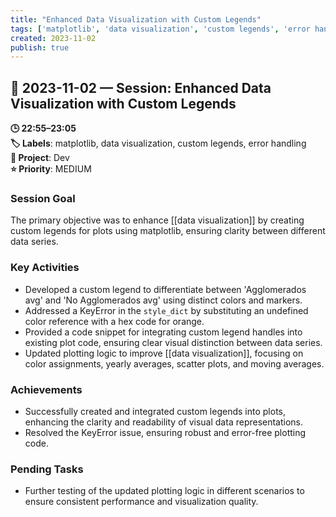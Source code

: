 ```yaml
---
title: "Enhanced Data Visualization with Custom Legends"
tags: ['matplotlib', 'data visualization', 'custom legends', 'error handling']
created: 2023-11-02
publish: true
---
```


## 📅 2023-11-02 — Session: Enhanced Data Visualization with Custom Legends

**🕒 22:55–23:05**  
**🏷️ Labels**: matplotlib, data visualization, custom legends, error handling  
**📂 Project**: Dev  
**⭐ Priority**: MEDIUM  


### Session Goal
The primary objective was to enhance [[data visualization]] by creating custom legends for plots using matplotlib, ensuring clarity between different data series.

### Key Activities
- Developed a custom legend to differentiate between 'Agglomerados avg' and 'No Agglomerados avg' using distinct colors and markers.
- Addressed a KeyError in the `style_dict` by substituting an undefined color reference with a hex code for orange.
- Provided a code snippet for integrating custom legend handles into existing plot code, ensuring clear visual distinction between data series.
- Updated plotting logic to improve [[data visualization]], focusing on color assignments, yearly averages, scatter plots, and moving averages.

### Achievements
- Successfully created and integrated custom legends into plots, enhancing the clarity and readability of visual data representations.
- Resolved the KeyError issue, ensuring robust and error-free plotting code.

### Pending Tasks
- Further testing of the updated plotting logic in different scenarios to ensure consistent performance and visualization quality.

